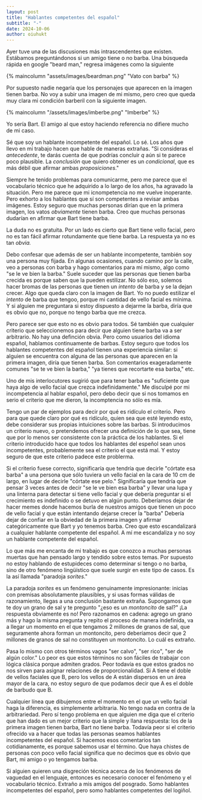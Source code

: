 ```yaml
---
layout: post
title: "Hablantes competentes del español"
subtitle: "-"
date: 2024-10-06
author: oiuhukt
---
```


Ayer tuve una de las discusiones más intrascendentes que existen.
Estábamos preguntándonos si un amigo tiene o no barba.
Una búsqueda rápida en google "beard man," regresa imágenes como la siguiente

{% maincolumn "assets/images/beardman.png" "Vato con barba" %}

Por supuesto nadie negaría que los personajes que aparecen en la imagen tienen barba.
No voy a subir una imagen de mi mismo, pero creo que queda muy clara mi condición barberil con la siguiente imagen.

{% maincolumn "/assets/images/imberbe.png" "Imberbe" %}

Yo sería Bart. 
El amigo al que estoy haciendo referencia no difiere mucho de mi caso.

Sé que soy un hablante incompetente del español.
Lo sé.
Los años que llevo en mi trabajo hacen que hable de maneras extrañas.
"Si consideras el _antecedente_, te darás cuenta de que podrías concluir _q_ aún si te parece poco plausible. La _conclusión_ que quiero obtener es un _condicional_, que es más débil que afirmar ambas _proposiciones_."

Siempre he tenido problemas para comunicarme, pero me parece que el vocabulario técnico que he adquirido a lo largo de los años, ha agravado la situación.
Pero me parece que mi icnompetencia no me vuelve inoperante.
Pero exhorto a los hablantes que sí son competentes a revisar ambas imágenes.
Estoy seguro que muchas personas dirían que en la primera imagen, los vatos _obviamente_ tienen barba.
Creo que muchas personas dudarían en afirmar que Bart tiene barba.

La duda no es gratuita.
Por un lado es cierto que Bart tiene vello facial, pero no es tan fácil afirmar rotundamente que tiene barba.
La respuesta ya no es tan _obvia._

Debo confesar que además de ser un hablante incompetente, también soy una persona muy fijada. 
En algunas ocasiones, cuando camino por la calle, veo a personas con barba y hago comentarios para mí mismo, algo como "se le ve bien la barba."
Suele suceder que las personas que tienen barba crecida es porque saben que la pueden estilizar.
No sólo eso, solemos hacer bromas de las personas que tienen un _intento_ de barba y se la dejan crecer.
Algo que queda claro con la imagen de Bart.
Yo no puedo estilizar el _intento_ de barba que tengoo, porque mi cantidad de vello facial es mínima.
Y si alguien me preguntara si estoy dispuesto a dejarme la barba, diría que es obvio que no, porque no tengo barba que me crezca.

Pero parece ser que esto no es obvio para todos.
Sé también que cualquier criterio que seleccionemos para decir que alguien tiene barba va a ser arbitrario.
No hay una definción obvia.
Pero como usuarios del idioma español, hablamos continuamente de barbas.
Estoy seguro que todos los hablantes competentes del español tienen una experiencia similar: si alguien se encuentra con alguna de las personas que aparecen en la primera imagen, diría que tienen barba.
Son comentarios exageradamente comunes "se te ve bien la barba," "ya tienes que recortarte esa barba," etc.

Uno de mis interlocutores sugirió que para tener barba es "suficiente que haya algo de vello facial que crezca indefinidamente."
Me disculpé por mi incompetencia al hablar español, pero debo decir que si nos tomamos en serio el criterio que me dieron, la incomptencia no sólo es mía.

Tengo un par de ejemplos para decir por qué es ridículo el criterio.
Pero para que quede claro por qué es ridículo, quien sea que esté leyendo esto, debe considerar sus propias intuiciones sobre las barbas.
Si introducimos un criterio nuevo, o pretendemos ofrecer una definición de lo que sea, tiene que por lo menos ser consistente con la práctica de los hablantes.
Si el criterio introducido hace que todos los hablantes del espeñol sean unos incompetentes, probablemente sea el criterio el que está mal. 
Y estoy seguro de que este criterio padece este problerma.

Si el criterio fuese correcto, significaría que tendría que decirle "córtate esa barba" a una persona que sólo tuviera un vello facial en la cara de 10 cm de largo, en lugar de decirle "córtate ese pelo."
Significaría que tendría que pensar 3 veces antes de decir "se le ve bien esa barba" y llevar una lupa y una linterna para detectar si tiene vello facial y que debería preguntar si el crecimiento es indefinido o se detuvo en algún punto.
Deberíamos dejar de hacer memes donde hacemos burla de nuestros amigos que tienen un poco de vello facial y que están intentando dejarse crecer la "barba"
Debería dejar de confiar en la obviedad de la primera imagen y afirmar categóricamente que Bart y yo tenemos barba.
Creo que esto escandalizará a cualquier hablante competente del español.
A mí me escandaliza y no soy un hablante competente del español.

Lo que más me encanta de mi trabajo es que conozco a muchas personas muertas que han pensado largo y tendido sobre estos temas.
Por supuesto no estoy hablando de estupideces como  determinar si tengo o no barba, sino de otro fenómeno lingüístico que suele surgir en este tipo de casos.
Es la así llamada "paradoja _sorites_."

La paradoja _sorites_ es un fenómeno genuinamente impresionante: inicias con premisas absolutamente plausibles, y si usas formas válidas de razonamiento, llegas a una conclusión bastante extraña.
Supongamos que te doy un grano de sal y te pregunto "¿eso es un _montoncito_ de sal?"
¡La respuesta obviamente es no!
Pero razonamos en cadena: agrego un grano más y hago la misma pregunta y repito el proceso de manera indefinida, va a llegar un momento en el que tengamos 2 millones de granos de sal, que seguramente ahora forman un montoncito, pero deberíamos decir que 2 millones de granos de sal no constituyen un montoncito.
Lo cuál es extraño.

Pasa lo mismo con otros términos vagos "ser calvo", "ser rico", "ser de algún color."
Lo peor es que estos términos no son fáciles de trabajar con lógica clásica porque admiten grados.
Peor todavía es que estos grados no nos sirven para asignar relaciones de proporcionalidad.
Si A tiene el doble de vellos faciales que B, pero los vellos de A están dispersos en un área mayor de la cara, no estoy seguro de que podamos decir que A es el doble de barbudo que B.

Cualquier línea que dibujemos entre el momento en el que un vello facial haga la diferencia, es simplemente arbitraria.
No tengo nada en contra de la arbitrariedad.
Pero sí tengo problema en que alguien me diga que el criterio que han dado es un mejor criterio que la simple y llana respuesta: los de la primera imagen tienen barba, Bart no tiene barba.
Todavía peor si el criterio ofrecido va a hacer que todas las personas seamos hablantes incompetentes del español.
Si hacemos esos comentarios tan cotidianamente, es porque sabemos usar el término.
Que haya chistes de personas con poco vello facial significa que no decimos que es obvio que Bart, mi amigo o yo tengamos barba. 

Si alguien quieren una disgreción técnica acerca de los fenómenos de vaguedad en el lenguaje, entonces es necesario conocer el fenómeno y el vocabulario técnico.
Extraño a mis amigos del posgrado. 
Somo hablantes incompetentes del español, pero somo hablantes competentes del logiñol.





